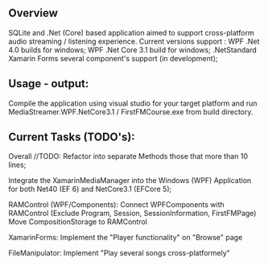 ## Overview
SQLite and .Net (Core) based application aimed to support cross-platform audio streaming / listening experience.
Current versions support :
WPF .Net 4.0 builds for windows;
WPF .Net Core 3.1 build for windows;
.NetStandard Xamarin Forms several component's support (in development);

## Usage - output:
Compile the application using visual studio for your target platform and run MediaStreamer.WPF.NetCore3.1 / FirstFMCourse.exe from build directory.

## Current Tasks (TODO's):

Overall //TODO: Refactor into separate Methods those that more than 10 lines;

Integrate the XamarinMediaManager into the Windows (WPF) Application for both Net40 (EF 6) and NetCore3.1 (EFCore 5);

RAMControl (WPF/Components):
	Connect WPFComponents with RAMControl (Exclude Program, Session, SessionInformation, FirstFMPage)
	Move CompositionStorage to RAMControl
	
XamarinForms:
	Implement the "Player functionality" on "Browse" page
	
FileManipulator:
	Implement "Play several songs cross-platformely"
	
	
